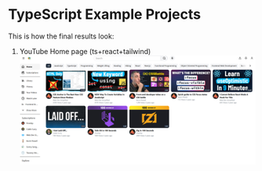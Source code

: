 # TypeScript Example Projects

This is how the final results look:

1. YouTube Home page (ts+react+tailwind)  
   ![Preview](./src/preview/youtubeHome.png)

